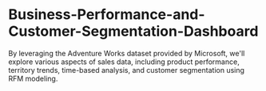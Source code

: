 # Business-Performance-and-Customer-Segmentation-Dashboard
By leveraging the Adventure Works dataset provided by Microsoft, we'll explore various aspects of sales data, including product performance, territory trends, time-based analysis, and customer segmentation using RFM modeling.
